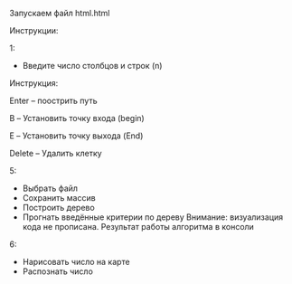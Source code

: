Запускаем файл html.html

Инструкции:

1: 
 - Введите число столбцов и строк (n)
 
Инструкция:

Enter – поострить путь

B – Установить точку входа (begin)

E – Установить точку выхода (End)

Delete – Удалить клетку


5:
 - Выбрать файл
 - Сохранить массив
 - Построить дерево
 - Прогнать введённые критерии по дереву
Внимание: визуализация кода не прописана. Результат работы алгоритма в консоли

6:
 - Нарисовать число на карте
 - Распознать число

